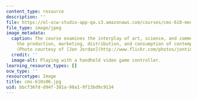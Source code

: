 ```yaml
---
content_type: resource
description: ''
file: https://ol-ocw-studio-app-qa.s3.amazonaws.com/courses/cms-610-media-industries-and-systems-spring-2006/bbcf36fdd94f381a98a19f13bd9c9134_cms-610s06.jpg
file_type: image/jpeg
image_metadata:
  caption: The course examines the interplay of art, science, and commerce shaping
    the production, marketing, distribution, and consumption of contemporary media.
    (Photo courtesy of [Jon Jordan](http://www.flickr.com/photos/jontintinjordan/).)
  credit: ''
  image-alt: Playing with a handheld video game controller.
learning_resource_types: []
ocw_type: ''
resourcetype: Image
title: cms-610s06.jpg
uid: bbcf36fd-d94f-381a-98a1-9f13bd9c9134
---
```


